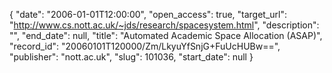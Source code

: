 {
  "date": "2006-01-01T12:00:00", 
  "open_access": true, 
  "target_url": "http://www.cs.nott.ac.uk/~jds/research/spacesystem.html", 
  "description": "", 
  "end_date": null, 
  "title": "Automated Academic Space Allocation (ASAP)", 
  "record_id": "20060101T120000/Zm/LkyuYfSnjG+FuUcHUBw==", 
  "publisher": "nott.ac.uk", 
  "slug": 101036, 
  "start_date": null
}

